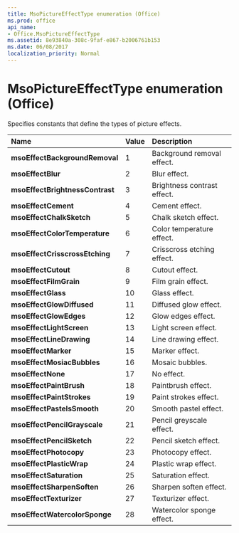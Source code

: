 ```yaml
---
title: MsoPictureEffectType enumeration (Office)
ms.prod: office
api_name:
- Office.MsoPictureEffectType
ms.assetid: 8e93840a-308c-9faf-e867-b2006761b153
ms.date: 06/08/2017
localization_priority: Normal
---
```



# MsoPictureEffectType enumeration (Office)

Specifies constants that define the types of picture effects.



|Name|Value|Description|
|:-----|:-----|:-----|
|**msoEffectBackgroundRemoval**|1|Background removal effect.|
|**msoEffectBlur**|2|Blur effect.|
|**msoEffectBrightnessContrast**|3|Brightness contrast effect.|
|**msoEffectCement**|4|Cement effect.|
|**msoEffectChalkSketch**|5|Chalk sketch effect.|
|**msoEffectColorTemperature**|6|Color temperature effect.|
|**msoEffectCrisscrossEtching**|7|Crisscross etching effect.|
|**msoEffectCutout**|8|Cutout effect.|
|**msoEffectFilmGrain**|9|Film grain effect.|
|**msoEffectGlass**|10|Glass effect.|
|**msoEffectGlowDiffused**|11|Diffused glow effect.|
|**msoEffectGlowEdges**|12|Glow edges effect.|
|**msoEffectLightScreen**|13|Light screen effect.|
|**msoEffectLineDrawing**|14|Line drawing effect.|
|**msoEffectMarker**|15|Marker effect.|
|**msoEffectMosiacBubbles**|16|Mosaic bubbles.|
|**msoEffectNone**|17|No effect.|
|**msoEffectPaintBrush**|18|Paintbrush effect.|
|**msoEffectPaintStrokes**|19|Paint strokes effect.|
|**msoEffectPastelsSmooth**|20|Smooth pastel effect.|
|**msoEffectPencilGrayscale**|21|Pencil greyscale effect.|
|**msoEffectPencilSketch**|22|Pencil sketch effect.|
|**msoEffectPhotocopy**|23|Photocopy effect.|
|**msoEffectPlasticWrap**|24|Plastic wrap effect.|
|**msoEffectSaturation**|25|Saturation effect.|
|**msoEffectSharpenSoften**|26|Sharpen soften effect.|
|**msoEffectTexturizer**|27|Texturizer effect.|
|**msoEffectWatercolorSponge**|28|Watercolor sponge effect.|

